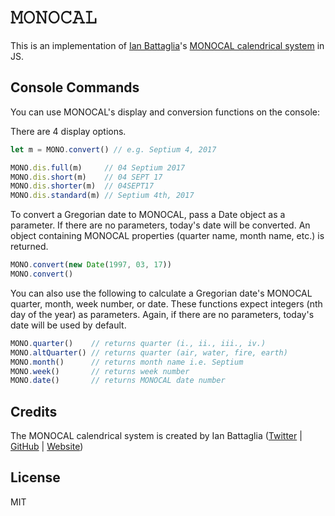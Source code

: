 # &#120444;&#120446;&#120445;&#120446;&#120434;&#120432;&#120443;
This is an implementation of [Ian Battaglia](https://twitter.com/IanJBattaglia)'s [MONOCAL calendrical system](https://monochromatic.co/metachromatic/hub/2017/1/16/monocal-1) in JS.

## Console Commands
You can use MONOCAL's display and conversion functions on the console:

There are 4 display options.

```javascript
let m = MONO.convert() // e.g. Septium 4, 2017

MONO.dis.full(m)     // 04 Septium 2017
MONO.dis.short(m)    // 04 SEPT 17
MONO.dis.shorter(m)  // 04SEPT17
MONO.dis.standard(m) // Septium 4th, 2017
```

To convert a Gregorian date to MONOCAL, pass a Date object as a parameter. If there are no parameters, today's date will be converted. An object containing MONOCAL properties (quarter name, month name, etc.) is returned.

```javascript
MONO.convert(new Date(1997, 03, 17))
MONO.convert()
```

You can also use the following to calculate a Gregorian date's MONOCAL quarter, month, week number, or date. These functions expect integers (nth day of the year) as parameters. Again, if there are no parameters, today's date will be used by default.

```javascript
MONO.quarter()    // returns quarter (i., ii., iii., iv.)
MONO.altQuarter() // returns quarter (air, water, fire, earth)
MONO.month()      // returns month name i.e. Septium
MONO.week()       // returns week number
MONO.date()       // returns MONOCAL date number
```

## Credits
The MONOCAL calendrical system is created by Ian Battaglia ([Twitter](https://twitter.com/IanJBattaglia) | [GitHub](https://github.com/MoreThanLuck) | [Website](https://monochromatic.co/))

## License
MIT
